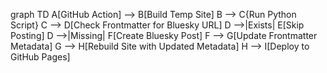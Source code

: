 graph TD
    A[GitHub Action] --> B[Build Temp Site]
    B --> C{Run Python Script}
    C --> D[Check Frontmatter for Bluesky URL]
    D -->|Exists| E[Skip Posting]
    D -->|Missing| F[Create Bluesky Post]
    F --> G[Update Frontmatter Metadata]
    G --> H[Rebuild Site with Updated Metadata]
    H --> I[Deploy to GitHub Pages]
